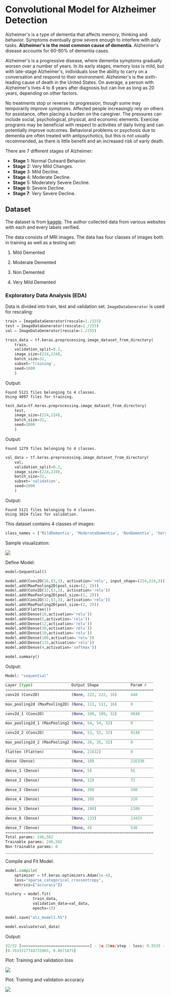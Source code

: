 # Convolutional Model for Alzheimer Detection

Alzheimer's is a type of dementia that affects memory, thinking and behavior. Symptoms eventually grow severe enough to interfere with daily tasks. **Alzheimer's is the most common cause of dementia**. Alzheimer's disease accounts for 60-80% of dementia cases.

Alzheimer's is a progressive disease, where dementia symptoms gradually worsen over a number of years. In its early stages, memory loss is mild, but with late-stage Alzheimer's, individuals lose the ability to carry on a conversation and respond to their environment. Alzheimer's is the sixth-leading cause of death in the United States. On average, a person with Alzheimer's lives 4 to 8 years after diagnosis but can live as long as 20 years, depending on other factors.

No treatments stop or reverse its progression, though some may temporarily improve symptoms. Affected people increasingly rely on others for assistance, often placing a burden on the caregiver. The pressures can include social, psychological, physical, and economic elements. Exercise programs may be beneficial with respect to activities of daily living and can potentially improve outcomes. Behavioral problems or psychosis due to dementia are often treated with antipsychotics, but this is not usually recommended, as there is little benefit and an increased risk of early death.

There are 7 different stages of Alzheimer:

- **Stage** 1: Normal Outward Behavior.
- **Stage** 2: Very Mild Changes.
- **Stage** 3: Mild Decline.
- **Stage** 4: Moderate Decline.
- **Stage** 5: Moderately Severe Decline.
- **Stage** 6: Severe Decline.
- **Stage 7**: Very Severe Decline.

## Dataset

The dataset is from [kaggle](https://www.kaggle.com/tourist55/alzheimers-dataset-4-class-of-images). The author collected data from various websites with each and every labels verified.

The data consists of MRI images. The data has four classes of images both in training as well as a testing set:

1. Mild Demented

2. Moderate Demented

3. Non Demented

4. Very Mild Demented

### Exploratory Data Analysis (EDA)

Data is divided into train, test and validation set. `ImageDataGenerator` is used for rescaling:

```python
train = ImageDataGenerator(rescale=1./255)
test = ImageDataGenerator(rescale=1./255)
val = ImageDataGenerator(rescale=1./255)
```

```python
train_data = tf.keras.preprocessing.image_dataset_from_directory(
    train,
    validation_split=0.2,
    image_size=(224,224),
    batch_size=32,
    subset='training',
    seed=1000
    )
```

Output:

```
Found 5121 files belonging to 4 classes.
Using 4097 files for training.
```

```python
test_data=tf.keras.preprocessing.image_dataset_from_directory(
    test,
    image_size=(224,224),
    batch_size=32,
    seed=1000
    )
```

Output:

```
Found 1279 files belonging to 4 classes.
```

```python
val_data = tf.keras.preprocessing.image_dataset_from_directory(
    val,
    validation_split=0.2,
    image_size=(224,224),
    batch_size=32,
    subset='validation',
    seed=1000
    )
```

Output:

```
Found 5121 files belonging to 4 classes.
Using 1024 files for validation.
```

This dataset contains 4 classes of images:

```python
class_names = ['MildDementia', 'ModerateDementia', 'NonDementia', 'VeryMildDementia']
```

Sample visualization:

![](/home/ashraf/Workspace/Github_Update/CNN%20Model%20for%20Alzheimer%20Detection/images/sample_visualization.png)

Define Model:

```python
model=Sequential()

model.add(Conv2D(16,(3,3), activation='relu', input_shape=(224,224,3)))
model.add(MaxPooling2D(pool_size=(2, 2)))
model.add(Conv2D(32,(3,3), activation='relu'))
model.add(MaxPooling2D(pool_size=(2, 2)))
model.add(Conv2D(32,(3,3), activation='relu'))
model.add(MaxPooling2D(pool_size=(2, 2)))
model.add(Flatten())
model.add(Dense(10,activation='relu'))
model.add(Dense(5,activation='relu'))
model.add(Dense(12,activation='relu'))
model.add(Dense(30,activation='relu'))
model.add(Dense(10,activation='relu'))
model.add(Dense(100,activation='relu'))
model.add(Dense(133,activation='relu'))
model.add(Dense(4,activation='softmax'))

model.summary()

```

Output:

```python
Model: "sequential"
_________________________________________________________________
Layer (type)                 Output Shape              Param #   
=================================================================
conv2d (Conv2D)              (None, 222, 222, 16)      448       
_________________________________________________________________
max_pooling2d (MaxPooling2D) (None, 111, 111, 16)      0         
_________________________________________________________________
conv2d_1 (Conv2D)            (None, 109, 109, 32)      4640      
_________________________________________________________________
max_pooling2d_1 (MaxPooling2 (None, 54, 54, 32)        0         
_________________________________________________________________
conv2d_2 (Conv2D)            (None, 52, 52, 32)        9248      
_________________________________________________________________
max_pooling2d_2 (MaxPooling2 (None, 26, 26, 32)        0         
_________________________________________________________________
flatten (Flatten)            (None, 21632)             0         
_________________________________________________________________
dense (Dense)                (None, 10)                216330    
_________________________________________________________________
dense_1 (Dense)              (None, 5)                 55        
_________________________________________________________________
dense_2 (Dense)              (None, 12)                72        
_________________________________________________________________
dense_3 (Dense)              (None, 30)                390       
_________________________________________________________________
dense_4 (Dense)              (None, 10)                310       
_________________________________________________________________
dense_5 (Dense)              (None, 100)               1100      
_________________________________________________________________
dense_6 (Dense)              (None, 133)               13433     
_________________________________________________________________
dense_7 (Dense)              (None, 4)                 536       
=================================================================
Total params: 246,562
Trainable params: 246,562
Non-trainable params: 0
_________________________________________________________________
```

Compile and Fit Model:

```python
model.compile(
    optimizer = tf.keras.optimizers.Adam(1e-4), 
    loss="sparse_categorical_crossentropy", 
    metrics=["accuracy"])

history = model.fit(
            train_data, 
            validation_data=val_data, 
            epochs=15)
```

```python
model.save("alz_model1.h5")
```

```python
model.evaluate(val_data)
```

Output:

```python
32/32 [==============================] - 1s 35ms/step - loss: 0.3533 - accuracy: 0.8672
[0.3533317744731903, 0.8671875]
```

Plot: Training and validation loss

![](/home/ashraf/Workspace/Github_Update/CNN%20Model%20for%20Alzheimer%20Detection/images/train_vs_val_loss.png)

Plot: Training and validation accuracy

![](/home/ashraf/Workspace/Github_Update/CNN%20Model%20for%20Alzheimer%20Detection/images/train_vs_val_acc.png)
